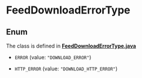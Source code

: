 

# FeedDownloadErrorType

## Enum

The class is defined in **[FeedDownloadErrorType.java](../../src/main/java/org/openapitools/model/FeedDownloadErrorType.java)**


* `ERROR` (value: `"DOWNLOAD_ERROR"`)

* `HTTP_ERROR` (value: `"DOWNLOAD_HTTP_ERROR"`)



